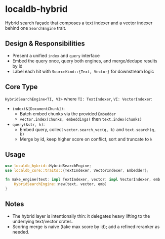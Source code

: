 # localdb-hybrid

Hybrid search façade that composes a text indexer and a vector indexer behind one `SearchEngine` trait.

## Design & Responsibilities

- Present a unified `index` and `query` interface
- Embed the query once, query both engines, and merge/dedupe results by id
- Label each hit with `SourceKind::{Text, Vector}` for downstream logic

## Core Type

`HybridSearchEngine<TI, VI>` where `TI: TextIndexer`, `VI: VectorIndexer`:

- `index(&[DocumentChunk])`:
  - Batch embed chunks via the provided `Embedder`
  - `vector.index(chunks, embeddings)` then `text.index(chunks)`
- `query(&str, k)`:
  - Embed query, collect `vector.search_vec(q, k)` and `text.search(q, k)`
  - Merge by id, keep higher score on conflict, sort and truncate to `k`

## Usage

```rust
use localdb_hybrid::HybridSearchEngine;
use localdb_core::traits::{TextIndexer, VectorIndexer, Embedder};

fn make_engine(text: impl TextIndexer, vector: impl VectorIndexer, emb: Box<dyn Embedder>) -> impl localdb_core::traits::SearchEngine {
    HybridSearchEngine::new(text, vector, emb)
}
```

## Notes

- The hybrid layer is intentionally thin: it delegates heavy lifting to the underlying text/vector crates.
- Scoring merge is naive (take max score by id); add a refined reranker as needed.

